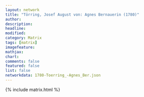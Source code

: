 ```yaml
---
layout: network
title: "Törring, Josef August von: Agnes Bernauerin (1780)"
author:
description:
headline:
modified:
category: Matrix
tags: [matrix]
imagefeature: 
mathjax: 
chart: 
comments: false
featured: false
list: false
networkdata: 1780-Toerring_-Agnes_Ber.json
---
```

{% include matrix.html %}
